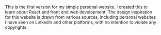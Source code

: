 This is the first version for my simple personal website. I created this to learn about React and front end web development. The design inspiration for this website is drawn from various sources, including personal websites I have seen on LinkedIn and other platforms, with no intention to violate any copyrights.